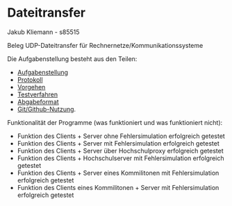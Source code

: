 # Dateitransfer
Jakub Kliemann - s85515

Beleg UDP-Dateitransfer für Rechnernetze/Kommunikationssysteme

Die Aufgabenstellung besteht aus den Teilen:
* [Aufgabenstellung](Beleg-Aufgabenstellung.md)
* [Protokoll](Beleg-Protokoll.md)
* [Vorgehen](Beleg-Vorgehen.md)
* [Testverfahren](Beleg-Testverfahren.md)
* [Abgabeformat](Beleg-Abgabeformat.md)
* [Git/Github-Nutzung](https://github.com/HTWDD-RN/RTSP-Streaming/blob/master/git.md).

Funktionalität der Programme (was funktioniert und was funktioniert nicht):

- Funktion des Clients + Server ohne Fehlersimulation erfolgreich getestet
- Funktion des Clients + Server mit Fehlersimulation erfolgreich getestet
- Funktion des Clients + Server über Hochschulproxy erfolgreich getestet
- Funktion des Clients + Hochschulserver mit Fehlersimulation erfolgreich getestet
- Funktion des Clients + Server eines Kommilitonen mit Fehlersimulation erfolgreich getestet
- Funktion des Clients eines Kommilitonen + Server mit Fehlersimulation erfolgreich getestet

